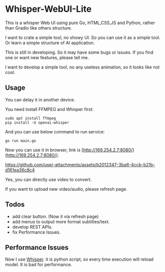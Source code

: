 # Whisper-WebUI-Lite
This is a whisper Web UI using pure Go, HTML,CSS,JS and Python, rather than Gradio like others structure.

I want to crate a simple tool, no showy UI. So you can use it as a simple tool. Or learn a simple structure of AI application.

This is still in developing. So it may have some bugs or issues. If you find one or want new features, please tell me.

I want to develop a simple tool, no any useless animation, so it looks like not cool.

## Usage
You can delay it in another device.

You need install FFMPEG and Whisper first:

```
sudo apt install ffmpeg
pip install -U openai-whisper
```

And you can use below command to run service:

```
go run main.go
```

Now you can use it in browser, link is [http://169.254.2.7:8080/](http://169.254.2.7:8080/):

https://github.com/user-attachments/assets/b2012347-3ba6-4ccb-b21b-d161ea36c8c4

Yes, you can directly use video to convert.

If you want to upload new video/audio, please refresh page.

## Todos
- add clear button. (Now it via refresh page)
- add menus to output more format subtitles/text.
- develop REST APIs.
- fix Performance Issues.

## Performance Issues
Now I use [Whisper](https://github.com/openai/whisper). it is python script, so every time execution will reload model. It is bad for performance.

